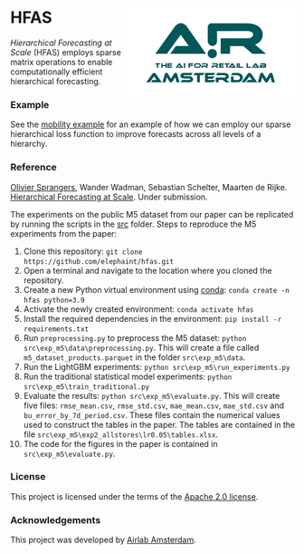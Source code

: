 # HFAS <img src="assets/airlab_logo.png" width="300" alt="Airlab Amsterdam" align="right"> 

_Hierarchical Forecasting at Scale_ (HFAS) employs sparse matrix operations to enable computationally efficient hierarchical forecasting. 

### Example ###
See the [mobility example](https://github.com/elephaint/hfas/tree/main/src/exp_mobility) for an example of how we can employ our sparse hierarchical loss function to improve forecasts across all levels of a hierarchy.

### Reference ###
[Olivier Sprangers](mailto:o.r.sprangers@uva.nl), Wander Wadman, Sebastian Schelter, Maarten de Rijke. [Hierarchical Forecasting at Scale](https://arxiv.org/abs/2310.12809). Under submission.

The experiments on the public M5 dataset from our paper can be replicated by running the scripts in the [src](https://github.com/elephaint/hfas/tree/main/src/) folder. Steps to reproduce the M5 experiments from the paper:

1. Clone this repository: `git clone https://github.com/elephaint/hfas.git`
2. Open a terminal and navigate to the location where you cloned the repository.
3. Create a new Python virtual environment using [conda](https://docs.anaconda.com/free/miniconda/miniconda-install/): `conda create -n hfas python=3.9`
4. Activate the newly created environment: `conda activate hfas`
5. Install the required dependencies in the environment: `pip install -r requirements.txt`
6. Run `preprocessing.py` to preprocess the M5 dataset: `python src\exp_m5\data\preprocessing.py`. This will create a file called `m5_dataset_products.parquet` in the folder `src\exp_m5\data`.
7. Run the LightGBM experiments: `python src\exp_m5\run_experiments.py`
8. Run the traditional statistical model experiments: `python src\exp_m5\train_traditional.py`
9. Evaluate the results: `python src\exp_m5\evaluate.py`. This will create five files: `rmse_mean.csv`, `rmse_std.csv`, `mae_mean.csv`, `mae_std.csv` and `bu_error_by_7d_period.csv`. These files contain the numerical values used to construct the tables in the paper. The tables are contained in the file `src\exp_m5\exp2_allstores\lr0.05\tables.xlsx`.
10. The code for the figures in the paper is contained in `src\exp_m5\evaluate.py`.

### License ###
This project is licensed under the terms of the [Apache 2.0 license](https://github.com/elephaint/hfas/blob/main/LICENSE).

### Acknowledgements ###
This project was developed by [Airlab Amsterdam](https://www.icai.ai/labs/airlab-amsterdam).
